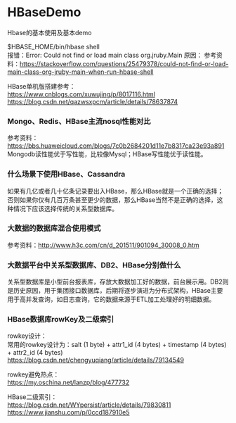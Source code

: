 # HBaseDemo
Hbase的基本使用及基本demo

$HBASE_HOME/bin/hbase shell<br/>
报错：Error: Could not find or load main class org.jruby.Main
原因：
参考资料：https://stackoverflow.com/questions/25479378/could-not-find-or-load-main-class-org-jruby-main-when-run-hbase-shell<br/>

HBase单机版搭建参考：<br/>
https://www.cnblogs.com/xuwujing/p/8017116.html<br/>
https://blog.csdn.net/qazwsxpcm/article/details/78637874<br/>

### Mongo、Redis、HBase主流nosql性能对比
参考资料：https://bbs.huaweicloud.com/blogs/7c0b2684201d11e7b8317ca23e93a891
Mongodb读性能优于写性能，比较像Mysql；HBase写性能优于读性能。

### 什么场景下使用HBase、Cassandra
如果有几亿或者几十亿条记录要出入HBase，那么HBase就是一个正确的选择；否则如果你仅有几百万条甚至更少的数据，那么HBase当然不是正确的选择，这种情况下应该选择传统的关系型数据库。

### 大数据的数据库混合使用模式
参考资料：http://www.h3c.com/cn/d_201511/901094_30008_0.htm

### 大数据平台中关系型数据库、DB2、HBase分别做什么
关系型数据库是小型前台报表库，存放大数据加工好的数据，前台展示用。DB2则是历史原因，用于集团接口数据库，后期将逐步演进为分布式架构，HBase主要用于高并发查询，如日志查询，它的数据来源于ETL加工处理好的明细数据。

### HBase数据库rowKey及二级索引
rowkey设计：<br/>
常用的rowkey设计为：salt (1 byte) + attr1_id (4 bytes) + timestamp (4 bytes) + attr2_id (4 bytes) <br/>
https://blog.csdn.net/chengyuqiang/article/details/79134549

rowkey避免热点：<br/>
https://my.oschina.net/lanzp/blog/477732

HBase二级索引：<br/>
https://blog.csdn.net/WYpersist/article/details/79830811<br/>
https://www.jianshu.com/p/0ccd187910e5

